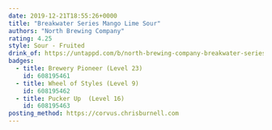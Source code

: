 ```yaml
---
date: 2019-12-21T18:55:26+0000
title: "Breakwater Series Mango Lime Sour"
authors: "North Brewing Company"
rating: 4.25
style: Sour - Fruited
drink_of: https://untappd.com/b/north-brewing-company-breakwater-series-mango-lime-sour/2780692
badges:
  - title: Brewery Pioneer (Level 23)
    id: 608195461
  - title: Wheel of Styles (Level 9)
    id: 608195462
  - title: Pucker Up  (Level 16)
    id: 608195463
posting_method: https://corvus.chrisburnell.com
---
```


